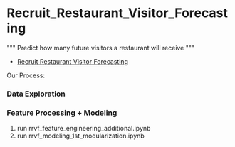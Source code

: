 # Recruit_Restaurant_Visitor_Forecasting
"""
Predict how many future visitors a restaurant will receive
"""
- [Recruit Restaurant Visitor Forecasting](https://www.kaggle.com/c/recruit-restaurant-visitor-forecasting/overview)


Our Process:

### Data Exploration


### Feature Processing + Modeling

1. run rrvf_feature_engineering_additional.ipynb
2. run rrvf_modeling_1st_modularization.ipynb
